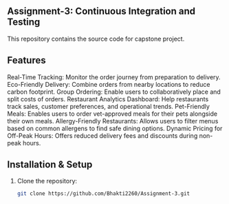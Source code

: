 ## Assignment-3: Continuous Integration and Testing
This repository contains the source code for capstone project.

## Features
Real-Time Tracking: Monitor the order journey from preparation to delivery.
Eco-Friendly Delivery: Combine orders from nearby locations to reduce carbon footprint.
Group Ordering: Enable users to collaboratively place and split costs of orders.
Restaurant Analytics Dashboard: Help restaurants track sales, customer preferences, and operational trends.
Pet-Friendly Meals: Enables users to order vet-approved meals for their pets alongside their own meals.
Allergy-Friendly Restaurants: Allows users to filter menus based on common allergens to find safe dining options.
Dynamic Pricing for Off-Peak Hours: Offers reduced delivery fees and discounts during non-peak hours.


## Installation & Setup
1. Clone the repository:
   ```sh
   git clone https://github.com/Bhakti2260/Assignment-3.git
